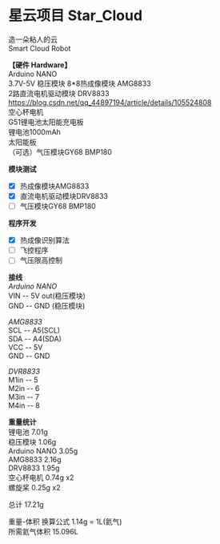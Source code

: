 # 星云项目 Star_Cloud
造一朵粘人的云  
Smart Cloud Robot  

**【硬件 Hardware】**  
Arduino NANO  
3.7V-5V 稳压模块
8*8热成像模块 AMG8833  
2路直流电机驱动模块 DRV8833  
https://blog.csdn.net/qq_44897194/article/details/105524808  
空心杯电机  
G51锂电池太阳能充电板  
锂电池1000mAh  
太阳能板  
（可选）气压模块GY68 BMP180  

**模块测试**
- [x] 热成像模块AMG8833
- [x] 直流电机驱动模块DRV8833
- [ ] 气压模块GY68 BMP180  

**程序开发**  
- [x] 热成像识别算法
- [ ] 飞控程序
- [ ] 气压限高控制

**接线**  
*Arduino NANO*  
VIN -- 5V out(稳压模块)  
GND -- GND (稳压模块)  

*AMG8833*  
SCL -- A5(SCL)  
SDA -- A4(SDA)  
VCC -- 5V  
GND -- GND  

*DVR8833*  
M1in -- 5  
M2in -- 6  
M3in -- 7  
M4in -- 8  

**重量统计**  
锂电池        7.01g  
稳压模块      1.06g  
Arduino NANO  3.05g  
AMG8833       2.16g  
DRV8833       1.95g  
空心杯电机    0.74g x2  
螺旋桨        0.25g x2  

总计          17.21g  

重量-体积 换算公式 1.14g = 1L(氦气)  
所需氦气体积 15.096L  
